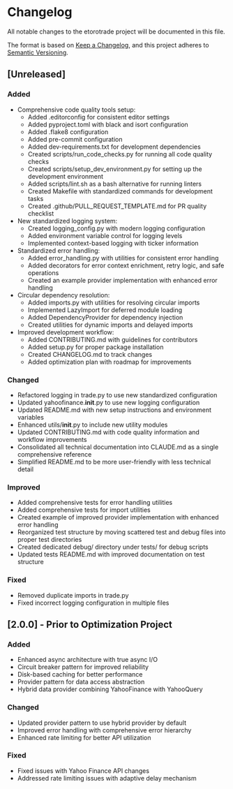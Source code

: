 # Changelog

All notable changes to the etorotrade project will be documented in this file.

The format is based on [Keep a Changelog](https://keepachangelog.com/en/1.0.0/),
and this project adheres to [Semantic Versioning](https://semver.org/spec/v2.0.0.html).

## [Unreleased]

### Added
- Comprehensive code quality tools setup:
  - Added .editorconfig for consistent editor settings
  - Added pyproject.toml with black and isort configuration
  - Added .flake8 configuration
  - Added pre-commit configuration
  - Added dev-requirements.txt for development dependencies
  - Created scripts/run_code_checks.py for running all code quality checks
  - Created scripts/setup_dev_environment.py for setting up the development environment
  - Added scripts/lint.sh as a bash alternative for running linters
  - Created Makefile with standardized commands for development tasks
  - Created .github/PULL_REQUEST_TEMPLATE.md for PR quality checklist
- New standardized logging system:
  - Created logging_config.py with modern logging configuration
  - Added environment variable control for logging levels
  - Implemented context-based logging with ticker information
- Standardized error handling:
  - Added error_handling.py with utilities for consistent error handling
  - Added decorators for error context enrichment, retry logic, and safe operations
  - Created an example provider implementation with enhanced error handling
- Circular dependency resolution:
  - Added imports.py with utilities for resolving circular imports
  - Implemented LazyImport for deferred module loading
  - Added DependencyProvider for dependency injection
  - Created utilities for dynamic imports and delayed imports
- Improved development workflow:
  - Added CONTRIBUTING.md with guidelines for contributors
  - Added setup.py for proper package installation
  - Created CHANGELOG.md to track changes
  - Added optimization plan with roadmap for improvements

### Changed
- Refactored logging in trade.py to use new standardized configuration
- Updated yahoofinance.__init__.py to use new logging configuration
- Updated README.md with new setup instructions and environment variables
- Enhanced utils/__init__.py to include new utility modules
- Updated CONTRIBUTING.md with code quality information and workflow improvements
- Consolidated all technical documentation into CLAUDE.md as a single comprehensive reference
- Simplified README.md to be more user-friendly with less technical detail

### Improved
- Added comprehensive tests for error handling utilities
- Added comprehensive tests for import utilities 
- Created example of improved provider implementation with enhanced error handling
- Reorganized test structure by moving scattered test and debug files into proper test directories
- Created dedicated debug/ directory under tests/ for debug scripts
- Updated tests README.md with improved documentation on test structure

### Fixed
- Removed duplicate imports in trade.py
- Fixed incorrect logging configuration in multiple files

## [2.0.0] - Prior to Optimization Project

### Added
- Enhanced async architecture with true async I/O
- Circuit breaker pattern for improved reliability
- Disk-based caching for better performance
- Provider pattern for data access abstraction
- Hybrid data provider combining YahooFinance with YahooQuery

### Changed
- Updated provider pattern to use hybrid provider by default
- Improved error handling with comprehensive error hierarchy
- Enhanced rate limiting for better API utilization

### Fixed
- Fixed issues with Yahoo Finance API changes
- Addressed rate limiting issues with adaptive delay mechanism